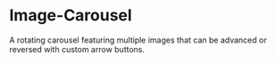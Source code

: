 # Image-Carousel
A rotating carousel featuring multiple images that can be advanced or reversed with custom arrow buttons.
